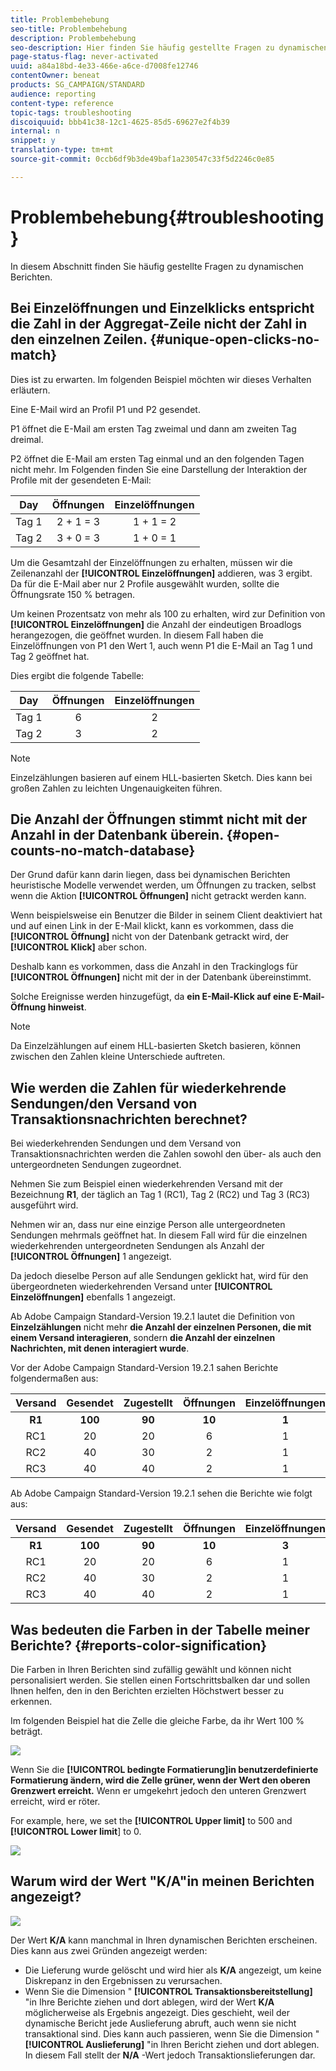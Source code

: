 ```yaml
---
title: Problembehebung
seo-title: Problembehebung
description: Problembehebung
seo-description: Hier finden Sie häufig gestellte Fragen zu dynamischen Berichten.
page-status-flag: never-activated
uuid: a84a18bd-4e33-466e-a6ce-d7008fe12746
contentOwner: beneat
products: SG_CAMPAIGN/STANDARD
audience: reporting
content-type: reference
topic-tags: troubleshooting
discoiquuid: bbb41c38-12c1-4625-85d5-69627e2f4b39
internal: n
snippet: y
translation-type: tm+mt
source-git-commit: 0ccb6df9b3de49baf1a230547c33f5d2246c0e85

---
```



# Problembehebung{#troubleshooting}

In diesem Abschnitt finden Sie häufig gestellte Fragen zu dynamischen Berichten.

## Bei Einzelöffnungen und Einzelklicks entspricht die Zahl in der Aggregat-Zeile nicht der Zahl in den einzelnen Zeilen. {#unique-open-clicks-no-match}

Dies ist zu erwarten.
Im folgenden Beispiel möchten wir dieses Verhalten erläutern.

Eine E-Mail wird an Profil P1 und P2 gesendet.

P1 öffnet die E-Mail am ersten Tag zweimal und dann am zweiten Tag dreimal.

P2 öffnet die E-Mail am ersten Tag einmal und an den folgenden Tagen nicht mehr.
Im Folgenden finden Sie eine Darstellung der Interaktion der Profile mit der gesendeten E-Mail:

<table> 
 <thead> 
  <tr> 
   <th align="center"> <strong>Day</strong> <br /> </th> 
   <th align="center"> <strong>Öffnungen</strong> <br /> </th> 
   <th align="center"> <strong>Einzelöffnungen</strong> <br /> </th> 
  </tr> 
 </thead> 
 <tbody> 
  <tr> 
   <td align="center"> Tag 1<br /> </td> 
   <td align="center"> 2 + 1 = 3<br /> </td> 
   <td align="center"> 1 + 1 = 2<br /> </td> 
  </tr> 
  <tr> 
   <td align="center"> Tag 2<br /> </td> 
   <td align="center"> 3 + 0 = 3<br /> </td> 
   <td align="center"> 1 + 0 = 1<br /> </td> 
  </tr>
 </tbody> 
</table>

Um die Gesamtzahl der Einzelöffnungen zu erhalten, müssen wir die Zeilenanzahl der **[!UICONTROL Einzelöffnungen]** addieren, was 3 ergibt. Da für die E-Mail aber nur 2 Profile ausgewählt wurden, sollte die Öffnungsrate 150 % betragen.

Um keinen Prozentsatz von mehr als 100 zu erhalten, wird zur Definition von **[!UICONTROL Einzelöffnungen]** die Anzahl der eindeutigen Broadlogs herangezogen, die geöffnet wurden. In diesem Fall haben die Einzelöffnungen von P1 den Wert 1, auch wenn P1 die E-Mail an Tag 1 und Tag 2 geöffnet hat.

Dies ergibt die folgende Tabelle:

<table> 
 <thead> 
  <tr> 
   <th align="center"> <strong>Day</strong> <br /> </th> 
   <th align="center"> <strong>Öffnungen</strong> <br /> </th> 
   <th align="center"> <strong>Einzelöffnungen</strong> <br /> </th> 
  </tr> 
 </thead> 
 <tbody> 
  <tr> 
   <td align="center"> Tag 1<br /> </td> 
   <td align="center"> 6<br /> </td> 
   <td align="center"> 2<br /> </td>
  </tr> 
  <tr> 
   <td align="center"> Tag 2<br /> </td> 
   <td align="center"> 3<br /> </td> 
   <td align="center"> 2<br /> </td> 
  </tr> 
 </tbody> 
</table>

>[!NOTE]
>
>Einzelzählungen basieren auf einem HLL-basierten Sketch. Dies kann bei großen Zahlen zu leichten Ungenauigkeiten führen.

## Die Anzahl der Öffnungen stimmt nicht mit der Anzahl in der Datenbank überein. {#open-counts-no-match-database}

Der Grund dafür kann darin liegen, dass bei dynamischen Berichten heuristische Modelle verwendet werden, um Öffnungen zu tracken, selbst wenn die Aktion **[!UICONTROL Öffnungen]** nicht getrackt werden kann.

Wenn beispielsweise ein Benutzer die Bilder in seinem Client deaktiviert hat und auf einen Link in der E-Mail klickt, kann es vorkommen, dass die **[!UICONTROL Öffnung]** nicht von der Datenbank getrackt wird, der **[!UICONTROL Klick]** aber schon.

Deshalb kann es vorkommen, dass die Anzahl in den Trackinglogs für **[!UICONTROL Öffnungen]** nicht mit der in der Datenbank übereinstimmt.

Solche Ereignisse werden hinzugefügt, da **ein E-Mail-Klick auf eine E-Mail-Öffnung hinweist**.

>[!NOTE]
>
>Da Einzelzählungen auf einem HLL-basierten Sketch basieren, können zwischen den Zahlen kleine Unterschiede auftreten.

## Wie werden die Zahlen für wiederkehrende Sendungen/den Versand von Transaktionsnachrichten berechnet?

Bei wiederkehrenden Sendungen und dem Versand von Transaktionsnachrichten werden die Zahlen sowohl den über- als auch den untergeordneten Sendungen zugeordnet.

Nehmen Sie zum Beispiel einen wiederkehrenden Versand mit der Bezeichnung **R1**, der täglich an Tag 1 (RC1), Tag 2 (RC2) und Tag 3 (RC3) ausgeführt wird.

Nehmen wir an, dass nur eine einzige Person alle untergeordneten Sendungen mehrmals geöffnet hat. In diesem Fall wird für die einzelnen wiederkehrenden untergeordneten Sendungen als Anzahl der **[!UICONTROL Öffnungen]** 1 angezeigt.

Da jedoch dieselbe Person auf alle Sendungen geklickt hat, wird für den übergeordneten wiederkehrenden Versand unter **[!UICONTROL Einzelöffnungen]** ebenfalls 1 angezeigt.

Ab Adobe Campaign Standard-Version 19.2.1 lautet die Definition von **Einzelzählungen** nicht mehr **die Anzahl der einzelnen Personen, die mit einem Versand interagieren**, sondern **die Anzahl der einzelnen Nachrichten, mit denen interagiert wurde**.

Vor der Adobe Campaign Standard-Version 19.2.1 sahen Berichte folgendermaßen aus:

<table> 
 <thead> 
  <tr> 
   <th align="center"> <strong>Versand</strong> <br /> </th> 
   <th align="center"> <strong>Gesendet</strong> <br /> </th> 
   <th align="center"> <strong>Zugestellt</strong> <br /> </th>
   <th align="center"> <strong>Öffnungen</strong> <br /> </th> 
   <th align="center"> <strong>Einzelöffnungen</strong> <br /> </th>
  </tr> 
 </thead> 
 <tbody> 
  <tr> 
   <td align="center"> <strong>R1<br/> </td> 
   <td align="center"> <strong>100<br/> </td> 
   <td align="center"> <strong>90<br/> </td> 
   <td align="center"> <strong>10<br/> </td> 
   <td align="center"> <strong>1<br/> </td> 
  </tr> 
  <tr> 
   <td align="center"> RC1<br/> </td> 
   <td align="center"> 20<br /> </td> 
   <td align="center"> 20<br /> </td> 
   <td align="center"> 6<br /> </td> 
   <td align="center"> 1<br /> </td> 
  </tr>
    <tr> 
   <td align="center"> RC2<br /> </td> 
   <td align="center"> 40<br /> </td> 
   <td align="center"> 30<br /> </td> 
   <td align="center"> 2<br /> </td> 
   <td align="center"> 1<br /> </td> 
  </tr> 
    <tr> 
   <td align="center"> RC3<br /> </td> 
   <td align="center"> 40<br /> </td> 
   <td align="center"> 40<br /> </td> 
   <td align="center"> 2<br /> </td> 
   <td align="center"> 1<br /> </td> 
  </tr>
 </tbody> 
</table>

Ab Adobe Campaign Standard-Version 19.2.1 sehen die Berichte wie folgt aus:

<table> 
 <thead> 
  <tr> 
   <th align="center"> <strong>Versand</strong> <br /> </th> 
   <th align="center"> <strong>Gesendet</strong> <br /> </th> 
   <th align="center"> <strong>Zugestellt</strong> <br /> </th>
   <th align="center"> <strong>Öffnungen</strong> <br /> </th> 
   <th align="center"> <strong>Einzelöffnungen</strong> <br /> </th>
  </tr> 
 </thead> 
 <tbody> 
  <tr> 
   <td align="center"> <strong>R1<br/> </td> 
   <td align="center"> <strong>100<br/> </td> 
   <td align="center"> <strong>90<br/> </td> 
   <td align="center"> <strong>10<br/> </td> 
   <td align="center"> <strong>3<br/> </td> 
  </tr> 
  <tr> 
   <td align="center"> RC1<br/> </td> 
   <td align="center"> 20<br /> </td> 
   <td align="center"> 20<br /> </td> 
   <td align="center"> 6<br /> </td> 
   <td align="center"> 1<br /> </td> 
  </tr>
    <tr> 
   <td align="center"> RC2<br /> </td> 
   <td align="center"> 40<br /> </td> 
   <td align="center"> 30<br /> </td> 
   <td align="center"> 2<br /> </td> 
   <td align="center"> 1<br /> </td> 
  </tr> 
    <tr> 
   <td align="center"> RC3<br /> </td> 
   <td align="center"> 40<br /> </td> 
   <td align="center"> 40<br /> </td> 
   <td align="center"> 2<br /> </td> 
   <td align="center"> 1<br /> </td> 
  </tr> 
 </tbody> 
</table>

## Was bedeuten die Farben in der Tabelle meiner Berichte? {#reports-color-signification}

Die Farben in Ihren Berichten sind zufällig gewählt und können nicht personalisiert werden. Sie stellen einen Fortschrittsbalken dar und sollen Ihnen helfen, den in den Berichten erzielten Höchstwert besser zu erkennen.

Im folgenden Beispiel hat die Zelle die gleiche Farbe, da ihr Wert 100 % beträgt.

![](assets/troubleshooting_1.png)

Wenn Sie die **[!UICONTROL bedingte Formatierung]in benutzerdefinierte Formatierung ändern, wird die Zelle grüner, wenn der Wert den oberen Grenzwert erreicht.** Wenn er umgekehrt jedoch den unteren Grenzwert erreicht, wird er röter.

For example, here, we set the **[!UICONTROL Upper limit]** to 500 and **[!UICONTROL Lower limit**] to 0.

![](assets/troubleshooting_2.png)

## Warum wird der Wert "K/A"in meinen Berichten angezeigt?

![](assets/troubleshooting_3.png)

Der Wert **K/A** kann manchmal in Ihren dynamischen Berichten erscheinen. Dies kann aus zwei Gründen angezeigt werden:

* Die Lieferung wurde gelöscht und wird hier als **K/A** angezeigt, um keine Diskrepanz in den Ergebnissen zu verursachen.
* Wenn Sie die Dimension " **[!UICONTROL Transaktionsbereitstellung]** "in Ihre Berichte ziehen und dort ablegen, wird der Wert **K/A** möglicherweise als Ergebnis angezeigt. Dies geschieht, weil der dynamische Bericht jede Auslieferung abruft, auch wenn sie nicht transaktional sind.
Dies kann auch passieren, wenn Sie die Dimension " **[!UICONTROL Auslieferung]** "in Ihren Bericht ziehen und dort ablegen. In diesem Fall stellt der **N/A** -Wert jedoch Transaktionslieferungen dar.
